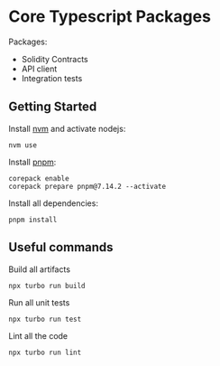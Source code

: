 # Core Typescript Packages

Packages:
* Solidity Contracts
* API client
* Integration tests

## Getting Started

Install [nvm](https://github.com/nvm-sh/) and activate nodejs:

```
nvm use
```

Install [pnpm](https://pnpm.io/):

```
corepack enable
corepack prepare pnpm@7.14.2 --activate
```

Install all dependencies:

```
pnpm install
```

## Useful commands

Build all artifacts
```
npx turbo run build
```

Run all unit tests
```
npx turbo run test
```

Lint all the code
```
npx turbo run lint
```
